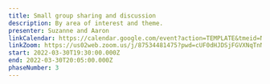 ```yaml
---
title: Small group sharing and discussion
description: By area of interest and theme.
presenter: Suzanne and Aaron
linkCalendar: https://calendar.google.com/event?action=TEMPLATE&tmeid=NWZlZTNqZ2hhYzYxNjJ0dDBhbmdhZjNycTMgY19tcnJybXZ0ZWhqcThyc3A2ajJmdHVjbGJyc0Bn&tmsrc=c_mrrrmvtehjq8rsp6j2ftuclbrs%40group.calendar.google.com
linkZoom: https://us02web.zoom.us/j/87534481475?pwd=cUF0dHJDSjFGVXNqTnNiNm9HSC9NUT09
start: 2022-03-30T19:30:00.000Z
end: 2022-03-30T20:05:00.000Z
phaseNumber: 3
---
```

